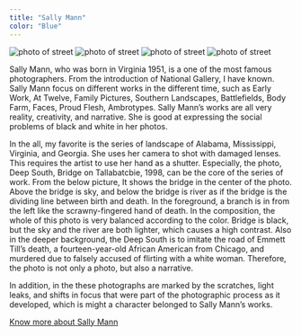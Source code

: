 ```yaml
---
title: "Sally Mann"
color: "Blue"
---
```

<div class="photo-sally">
  <img src="/web1-sp/img/sally.jpg" alt="photo of street" class="photo-street">
  <img src="/web1-sp/img/sally1.jpg" alt="photo of street" class="photo-street">
  <img src="/web1-sp/img/sally2.jpg" alt="photo of street" class="photo-street">
  <img src="/web1-sp/img/sally3.jpg" alt="photo of street" class="photo-street">
 </div>
<div class="context">
  <p>Sally Mann, who was born in Virginia 1951, is a one of the most famous photographers. From the introduction of National Gallery, I have known. Sally Mann focus on different works in the different time, such as Early Work, At Twelve, Family Pictures, Southern Landscapes, Battlefields, Body Farm, Faces, Proud Flesh, Ambrotypes. Sally Mann’s works are all very reality, creativity, and narrative. She is good at expressing the social problems of black and white in her photos.</p>
In the all, my favorite is the series of landscape of Alabama, Mississippi, Virginia, and Georgia. She uses her camera to shot with damaged lenses. This requires the artist to use her hand as a shutter. Especially, the photo, Deep South, Bridge on Tallabatcbie, 1998, can be the core of the series of work. From the below picture, It shows the bridge in the center of the photo. Above the bridge is sky, and below the bridge is river as if the bridge is the dividing line between birth and death. In the foreground, a branch is in from the left like the scrawny-fingered hand of death. In the composition, the whole of this photo is very balanced according to the color. Bridge is black, but the sky and the river are both lighter, which causes a high contrast. Also in the deeper background, the Deep South is to imitate the road of Emmett Till’s death, a fourteen-year-old African American from Chicago, and murdered due to falsely accused of flirting with a white woman. Therefore, the photo is not only a photo, but also a narrative. </p>
<p>In addition, in the these photographs are marked by the scratches, light leaks, and shifts in focus that were part of the photographic process as it developed, which is might a character belonged to Sally Mann’s works.</p>
</div>

[Know more about Sally Mann](https://art21.org/artist/sally-mann/?gclid=EAIaIQobChMIsP_Rpofl2gIVCEsNCh1lUwmDEAAYAiAAEgLrWvD_BwE)
